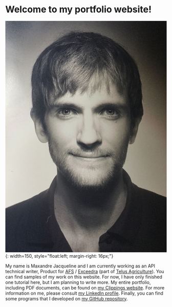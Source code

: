 # Welcome to my portfolio website!

![A picture of me.][picture_of_me]{: width=150, style="float:left; margin-right: 16px;"}

My name is Maxandre Jacqueline and I am currently working as an API technical writer, Product for [AFS][AFS_website] / [Exceedra][Exceedra_website] (part of [Telus Agriculture][Telus_Agriculture_website]). You can find samples of my work on this website. For now, I have only finished one tutorial here, but I am planning to write more. My entire portfolio, including PDF documents, can be found on [my Clippings website][Clippings_portfolio]. For more information on me, please consult [my LinkedIn profile][LinkedIn_profile]. Finally, you can find some programs that I developed on [my GitHub repository][GitHub_repository].




[picture_of_me]: ./resources/images/picture_of_me.jpg

[Clippings_portfolio]: https://www.clippings.me/maxandre
[LinkedIn_profile]: https://www.linkedin.com/in/maxandre-jacqueline-8b730648/
[GitHub_repository]: https://github.com/MaxandreJ
[AFS_website]: https://www.afsi.com/
[Exceedra_website]: https://exceedra.com/
[Telus_Agriculture_website]: https://www.telus.com/en/bc/agriculture

